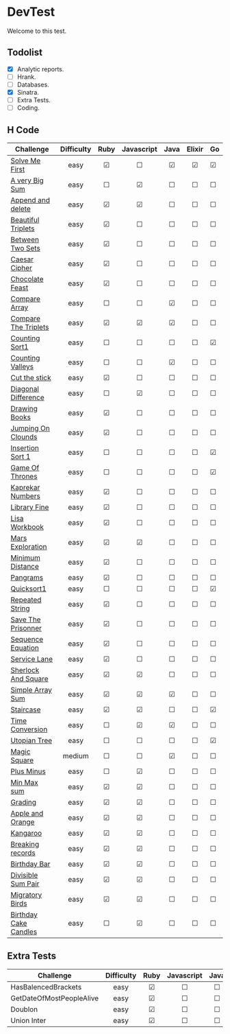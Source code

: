# DevTest
 Welcome to this test.

## Todolist

- [x] Analytic reports.
- [ ] Hrank.
- [ ] Databases.
- [x] Sinatra.
- [ ] Extra Tests.
- [ ] Coding.

## H Code

| Challenge                                                                                       | Difficulty    |          Ruby         |       Javascript      |          Java         |     Elixir            |         Go            |
| ----------------------------------------------------------------------------------------------- |:-------------:|:---------------------:|:---------------------:|:---------------------:|:---------------------:|:----------------------|
| [Solve Me First](https://www.hackerrank.com/challenges/solve-me-first/problem)                  |    easy       |        &#9745;        |        &#9744;        |       &#9745;         |       &#9745;         |       &#9745;         |
| [A very Big Sum](https://www.hackerrank.com/challenges/a-very-big-sum/problem)                  |    easy       |        &#9744;        |        &#9745;        |       &#9744;         |       &#9744;         |       &#9744;         |
| [Append and delete](https://www.hackerrank.com/challenges/append-and-delete/problem)            |    easy       |        &#9745;        |        &#9745;        |       &#9744;         |       &#9744;         |       &#9744;         |
| [Beautiful Triplets](https://www.hackerrank.com/challenges/beautiful-triplets/problem)          |    easy       |        &#9745;        |        &#9744;        |       &#9744;         |       &#9744;         |       &#9744;         |
| [Between Two Sets](https://www.hackerrank.com/challenges/between-two-sets/problem)              |    easy       |        &#9745;        |        &#9744;        |       &#9744;         |       &#9744;         |       &#9744;         |
| [Caesar Cipher](https://www.hackerrank.com/challenges/caesar-cipher-1/problem)                  |    easy       |        &#9745;        |        &#9744;        |       &#9744;         |       &#9744;         |       &#9744;         |
| [Chocolate Feast](https://www.hackerrank.com/challenges/chocolate-feast/problem)                |    easy       |        &#9745;        |        &#9744;        |       &#9744;         |       &#9744;         |       &#9744;         |
| [Compare Array](https://www.hackerrank.com/challenges/solve-me-first/problem)                   |    easy       |        &#9744;        |        &#9744;        |       &#9745;         |       &#9744;         |       &#9744;         |
| [Compare The Triplets](https://www.hackerrank.com/challenges/compare-the-triplets/problem)      |    easy       |        &#9745;        |        &#9745;        |       &#9745;         |       &#9744;         |       &#9744;         |
| [Counting Sort1](https://www.hackerrank.com/challenges/countingsort1/problem)                   |    easy       |        &#9744;        |        &#9744;        |       &#9744;         |       &#9744;         |       &#9745;         |
| [Counting Valleys](https://www.hackerrank.com/challenges/counting-valleys/problem)              |    easy       |        &#9744;        |        &#9744;        |       &#9745;         |       &#9744;         |       &#9744;         |
| [Cut the stick](https://www.hackerrank.com/challenges/cut-the-sticks/problem)                   |    easy       |        &#9745;        |        &#9744;        |       &#9744;         |       &#9744;         |       &#9744;         |
| [Diagonal Difference](https://www.hackerrank.com/challenges/diagonal-difference/problem)        |    easy       |        &#9744;        |        &#9745;        |       &#9744;         |       &#9744;         |       &#9744;         |
| [Drawing Books](https://www.hackerrank.com/challenges/drawing-book/problem)                     |    easy       |        &#9745;        |        &#9744;        |       &#9744;         |       &#9744;         |       &#9744;         |
| [Jumping On Clounds](https://www.hackerrank.com/challenges/jumping-on-the-clouds-revisited)     |    easy       |        &#9745;        |        &#9744;        |       &#9744;         |       &#9744;         |       &#9744;         |
| [Insertion Sort 1](https://www.hackerrank.com/challenges/insertionsort1/problem)                |    easy       |        &#9744;        |        &#9744;        |       &#9744;         |       &#9744;         |       &#9745;         |
| [Game Of Thrones](https://www.hackerrank.com/challenges/game-of-thrones/problem)                |    easy       |        &#9744;        |        &#9744;        |       &#9744;         |       &#9744;         |       &#9745;         |
| [Kaprekar Numbers](https://www.hackerrank.com/challenges/kaprekar-numbers/problem)              |    easy       |        &#9745;        |        &#9744;        |       &#9744;         |       &#9744;         |       &#9744;         |
| [Library Fine](https://www.hackerrank.com/challenges/library-fine/problem)                      |    easy       |        &#9745;        |        &#9744;        |       &#9744;         |        &#9744;        |       &#9744;         |
| [Lisa Workbook](https://www.hackerrank.com/challenges/lisa-workbook/problem)                    |    easy       |        &#9745;        |        &#9744;        |       &#9744;         |        &#9744;        |       &#9744;         |
| [Mars Exploration](https://www.hackerrank.com/challenges/mars-exploration/problem)              |    easy       |        &#9745;        |        &#9745;        |       &#9744;         |        &#9744;        |       &#9744;         |
| [Minimum Distance](https://www.hackerrank.com/challenges/minimum-distance/problem)              |    easy       |        &#9745;        |        &#9744;        |       &#9744;         |        &#9744;        |       &#9744;         |
| [Pangrams](https://www.hackerrank.com/challenges/pangram/problem)                               |    easy       |        &#9745;        |        &#9744;        |       &#9744;         |        &#9744;        |       &#9744;         |
| [Quicksort1](https://www.hackerrank.com/challenges/quicksort1/problem)                          |    easy       |        &#9744;        |        &#9744;        |       &#9744;         |        &#9744;        |       &#9745;         |
| [Repeated String](https://www.hackerrank.com/challenges/repeated-string/problem)                |    easy       |        &#9745;        |        &#9744;        |       &#9744;         |        &#9744;        |       &#9744;         |
| [Save The Prisonner](https://www.hackerrank.com/challenges/save-the-prisoner/problem)           |    easy       |        &#9745;        |        &#9744;        |       &#9744;         |        &#9744;        |       &#9744;         |
| [Sequence Equation](https://www.hackerrank.com/challenges/permutation-equation/problem)         |    easy       |        &#9745;        |        &#9744;        |       &#9744;         |        &#9744;        |       &#9744;         |
| [Service Lane](https://www.hackerrank.com/challenges/service-lane/problem)                      |    easy       |        &#9745;        |        &#9744;        |       &#9744;         |        &#9744;        |       &#9744;         |
| [Sherlock And Square](https://www.hackerrank.com/challenges/sherlock-and-array/problem)         |    easy       |        &#9745;        |        &#9745;        |       &#9744;         |        &#9744;        |       &#9744;         |
| [Simple Array Sum](https://www.hackerrank.com/challenges/simple-array-sum/problem)              |    easy       |        &#9745;        |        &#9745;        |       &#9745;         |        &#9744;        |       &#9744;         |
| [Staircase](https://www.hackerrank.com/challenges/staircase/problem)                            |    easy       |        &#9745;        |        &#9745;        |       &#9744;         |        &#9744;        |       &#9745;         |
| [Time Conversion](https://www.hackerrank.com/challenges/time-conversion/problem)                |    easy       |        &#9744;        |        &#9745;        |       &#9745;         |        &#9744;        |       &#9744;         |
| [Utopian Tree](https://www.hackerrank.com/challenges/utopian-tree/problem)                      |    easy       |        &#9744;        |        &#9744;        |       &#9744;         |        &#9744;        |       &#9745;         |
| [Magic Square](https://www.hackerrank.com/challenges/staircase/problem)                         |    medium     |        &#9744;        |        &#9744;        |       &#9745;         |        &#9744;        |       &#9744;         |
| [Plus Minus](https://www.hackerrank.com/challenges/plus-minus/problem)                          |    easy       |        &#9744;        |        &#9745;        |       &#9744;         |        &#9744;        |       &#9744;         |
| [Min Max sum](https://www.hackerrank.com/challenges/mini-max-sum/problem)                       |    easy       |        &#9745;        |        &#9745;        |       &#9744;         |        &#9744;        |       &#9744;         |
| [Grading](https://www.hackerrank.com/challenges/grading/problem)                                |    easy       |        &#9745;        |        &#9745;        |       &#9744;         |        &#9744;        |       &#9744;         |
| [Apple and Orange](https://www.hackerrank.com/challenges/apple-and-orange/problem)              |    easy       |        &#9745;        |        &#9745;        |       &#9744;         |        &#9744;        |       &#9744;         |
| [Kangaroo](https://www.hackerrank.com/challenges/kangaroo/problem)                              |    easy       |        &#9745;        |        &#9745;        |       &#9744;         |        &#9744;        |       &#9744;         |
| [Breaking records](https://www.hackerrank.com/challenges/breaking-best-and-worst-records)       |    easy       |        &#9745;        |        &#9745;        |       &#9744;         |        &#9744;        |       &#9744;         |
| [Birthday Bar](https://www.hackerrank.com/challenges/the-birthday-bar)                          |    easy       |        &#9745;        |        &#9745;        |       &#9744;         |        &#9744;        |       &#9744;         |
| [Divisible Sum Pair](https://www.hackerrank.com/challenges/the-birthday-bar)                    |    easy       |        &#9745;        |        &#9745;        |       &#9744;         |        &#9744;        |       &#9744;         |
| [Migratory Birds](https://www.hackerrank.com/challenges/the-birthday-bar)                       |    easy       |        &#9745;        |        &#9745;        |       &#9744;         |        &#9744;        |       &#9744;         |
| [Birthday Cake Candles](https://www.hackerrank.com/challenges/birthday-cake-candles/problem)    |    easy       |        &#9744;        |        &#9745;        |       &#9744;         |        &#9744;        |       &#9744;         |

## Extra Tests
| Challenge                                                                                       | Difficulty    |          Ruby         |       Javascript      |          Java         |     Elixir            |         Go            |
| ----------------------------------------------------------------------------------------------- |:-------------:|:---------------------:|:---------------------:|:---------------------:|:---------------------:|:----------------------|
| HasBalencedBrackets                                                                             |    easy       |        &#9745;        |        &#9744;        |       &#9744;         |       &#9744;         |       &#9744;         |
| GetDateOfMostPeopleAlive                                                                        |    easy       |        &#9745;        |        &#9744;        |       &#9744;         |       &#9744;         |       &#9744;         |
| Doublon                                                                                         |    easy       |        &#9745;        |        &#9744;        |       &#9744;         |       &#9744;         |       &#9744;         |
| Union Inter                                                                                     |    easy       |        &#9745;        |        &#9744;        |       &#9744;         |       &#9744;         |       &#9744;         |
